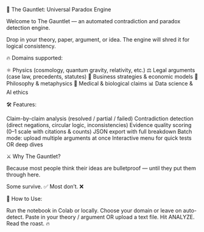 🧩 The Gauntlet: Universal Paradox Engine





Welcome to The Gauntlet — an automated contradiction and paradox detection engine.

Drop in your theory, paper, argument, or idea. The engine will shred it for logical consistency.



🔥 Domains supported:



⚛️ Physics (cosmology, quantum gravity, relativity, etc.)
⚖️ Legal arguments (case law, precedents, statutes)
💼 Business strategies & economic models
🧠 Philosophy & metaphysics
🧬 Medical & biological claims
📊 Data science & AI ethics




🛠 Features:



Claim-by-claim analysis (resolved / partial / failed)
Contradiction detection (direct negations, circular logic, inconsistencies)
Evidence quality scoring (0–1 scale with citations & counts)
JSON export with full breakdown
Batch mode: upload multiple arguments at once
Interactive menu for quick tests OR deep dives




⚔️ Why The Gauntlet?

Because most people think their ideas are bulletproof — until they put them through here.



Some survive. ✅
Most don’t. ❌




🚀 How to Use:



Run the notebook in Colab or locally.
Choose your domain or leave on auto-detect.
Paste in your theory / argument OR upload a text file.
Hit ANALYZE.
Read the roast. 🔥
